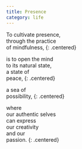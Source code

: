 ```yaml
---
title: Presence
category: life
---
```


To cultivate presence,  
through the practice  
of mindfulness,
{: .centered}

is to open the mind  
to its natural state,  
a state of  
peace,
{: .centered}

a sea of  
possibility,
{: .centered}

where  
our authentic selves  
can express  
our creativity  
and our  
passion.
{: .centered}
